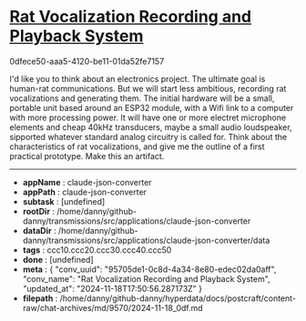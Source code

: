 # [Rat Vocalization Recording and Playback System](https://claude.ai/chat/95705de1-0c8d-4a34-8e80-edec02da0aff)

0dfece50-aaa5-4120-be11-01da52fe7157

I'd like you to think about an electronics project. The ultimate goal is human-rat communications. But we will start less ambitious, recording rat vocalizations and generating them. The initial hardware will be a small, portable unit based around an ESP32 module, with a Wifi link to a computer with more processing power. It will have one or more electret microphone elements and cheap 40kHz transducers, maybe a small audio loudspeaker, sipported whatever standard analog circuitry is called for.  Think about the characteristics of rat vocalizations, and give me the outline of a first practical prototype. Make this an artifact.

---

* **appName** : claude-json-converter
* **appPath** : claude-json-converter
* **subtask** : [undefined]
* **rootDir** : /home/danny/github-danny/transmissions/src/applications/claude-json-converter
* **dataDir** : /home/danny/github-danny/transmissions/src/applications/claude-json-converter/data
* **tags** : ccc10.ccc20.ccc30.ccc40.ccc50
* **done** : [undefined]
* **meta** : {
  "conv_uuid": "95705de1-0c8d-4a34-8e80-edec02da0aff",
  "conv_name": "Rat Vocalization Recording and Playback System",
  "updated_at": "2024-11-18T17:50:56.287173Z"
}
* **filepath** : /home/danny/github-danny/hyperdata/docs/postcraft/content-raw/chat-archives/md/9570/2024-11-18_0df.md